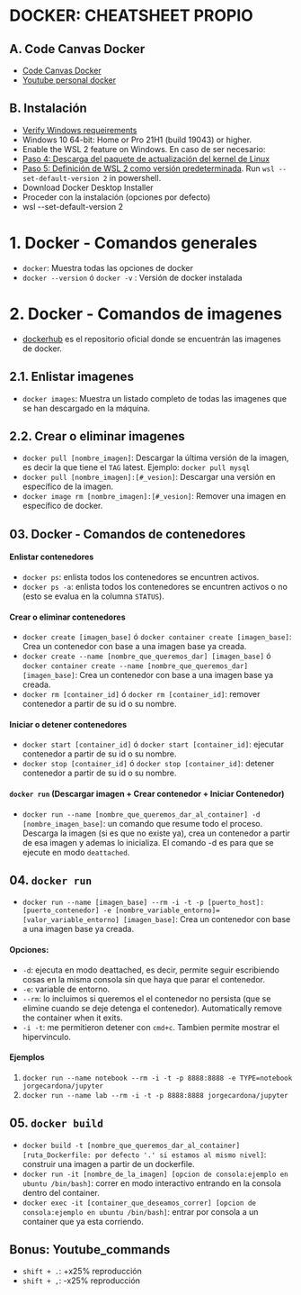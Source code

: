# DOCKER: CHEATSHEET PROPIO

## A. Code Canvas Docker
- [Code Canvas Docker](https://docs.google.com/presentation/d/1Ajv443VrFU6ks8x-0YY5-cEBpvB_4swAX5_pQSWuYmg/edit#slide=id.g1c9ad9ef6e5_0_6)
- [Youtube personal docker](https://www.youtube.com/playlist?list=PLrJvjnSL5aF7YtpEFzc6qdLt7y0BdJVyY)

## B. Instalación
- [Verify Windows requeirements](https://docs.docker.com/desktop/install/windows-install/)
- Windows 10 64-bit: Home or Pro 21H1 (build 19043) or higher.
- Enable the WSL 2 feature on Windows. En caso de ser necesario: 
- [Paso 4: Descarga del paquete de actualización del kernel de Linux](https://learn.microsoft.com/es-es/windows/wsl/install-manual#step-4---download-the-linux-kernel-update-package)
- [Paso 5: Definición de WSL 2 como versión predeterminada](https://learn.microsoft.com/es-es/windows/wsl/install-manual#step-5---set-wsl-2-as-your-default-version). Run `wsl --set-default-version 2` in powershell.
- Download Docker Desktop Installer
- Proceder con la instalación (opciones por defecto)
- wsl --set-default-version 2

# 1. Docker - Comandos generales
- `docker`: Muestra todas las opciones de docker
- `docker --version` ó `docker -v` : Versión de docker instalada

# 2. Docker - Comandos de imagenes
- [dockerhub](https://hub.docker.com/) es el repositorio oficial donde se encuentrán las imagenes de docker.
## 2.1. Enlistar imagenes
- `docker images`: Muestra un listado completo de todas las imagenes que se han descargado en la máquina.
## 2.2. Crear o eliminar imagenes
- `docker pull [nombre_imagen]`: Descargar la última versión de la imagen, es decir la que tiene el `TAG` latest. Ejemplo: `docker pull mysql`
- `docker pull [nombre_imagen]:[#_vesion]`: Descargar una versión en específico de la imagen.
- `docker image rm [nombre_imagen]:[#_vesion]`: Remover una imagen en específico de docker.

## 03. Docker - Comandos de contenedores
#### Enlistar contenedores
- `docker ps`: enlista todos los contenedores se encuntren activos.
- `docker ps -a`: enlista todos los contenedores se encuntren activos o no (esto se evalua en la columna `STATUS`).
#### Crear o eliminar contenedores
- `docker create [imagen_base]` ó `docker container create [imagen_base]`: Crea un contenedor con base a una imagen base ya creada.
- `docker create --name [nombre_que_queremos_dar] [imagen_base]` ó `docker container create --name [nombre_que_queremos_dar] [imagen_base]`: Crea un contenedor con base a una imagen base ya creada.
- `docker rm [container_id]` ó `docker rm [container_id]`: remover contenedor a partir de su id o su nombre.
#### Iniciar o detener contenedores
- `docker start [container_id]` ó `docker start [container_id]`: ejecutar contenedor a partir de su id o su nombre.
- `docker stop [container_id]` ó `docker stop [container_id]`: detener contenedor a partir de su id o su nombre.
#### `docker run` (Descargar imagen + Crear contenedor + Iniciar Contenedor)
- `docker run --name [nombre_que_queremos_dar_al_container] -d [nombre_imagen_base]`: un comando que resume todo el proceso. Descarga la imagen (si es que no existe ya), crea un contenedor a partir de esa imagen y ademas lo inicializa. El comando -d es para que se ejecute en modo `deattached`.

## 04. `docker run`
- `docker run --name [imagen_base] --rm -i -t -p [puerto_host]:[puerto_contenedor] -e [nombre_variable_entorno]=[valor_variable_entorno] [imagen_base]`: Crea un contenedor con base a una imagen base ya creada.

#### Opciones:
- `-d`: ejecuta en modo deattached, es decir, permite seguir escribiendo cosas en la misma consola sin que haya que parar el contenedor.
- `-e`: variable de entorno.
- `--rm`: lo incluimos si queremos el el contenedor no persista (que se elimine cuando se deje detenga el contenedor). Automatically remove the container when it exits.
- `-i -t`: me permitieron detener con `cmd+c`. Tambien permite mostrar el hipervinculo.

#### Ejemplos
1. `docker run --name notebook --rm -i -t -p 8888:8888 -e TYPE=notebook jorgecardona/jupyter`
2. `docker run --name lab --rm -i -t -p 8888:8888 jorgecardona/jupyter`

## 05. `docker build`
- `docker build -t [nombre_que_queremos_dar_al_container] [ruta_Dockerfile: por defecto '.' si estamos al mismo nivel]`: construir una imagen a partir de un dockerfile.
- `docker run -it [nombre_de_la_imagen] [opcion de consola:ejemplo en ubuntu /bin/bash]`: correr en modo interactivo entrando en la consola dentro del container.
- `docker exec -it [container_que_deseamos_correr] [opcion de consola:ejemplo en ubuntu /bin/bash]`: entrar por consola a un container que ya esta corriendo.


## Bonus: Youtube_commands
- `shift + .`: +x25% reproducción
- `shift + ,`: -x25% reproducción
